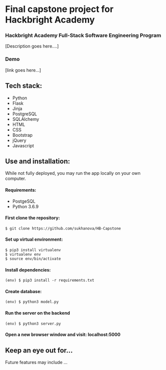 # Final capstone project for Hackbright Academy


### Hackbright Academy Full-Stack Software Engineering Program

[Description goes here....]

###  Demo

 [link goes here...] 



## Tech stack:
  * Python 
  * Flask
  * Jinja
  * PostgreSQL
  * SQLAlchemy
  * HTML
  * CSS
  * Bootstrap
  * jQuery
  * Javascript

## Use and installation:
  While not fully deployed, you may run the app locally on your own computer.

#### Requirements:
  * PostgeSQL
  * Python 3.6.9


#### First clone the repository:
  ```
  $ git clone https://github.com/sukhanova/HB-Capstone
  ```

#### Set up virtual environment:
  ```
  $ pip3 install virtualenv 
  $ virtualenv env 
  $ source env/bin/activate
  ```

#### Install dependencies:
  ```
  (env) $ pip3 install -r requirements.txt
  ```

#### Create database: 
  ```
  (env) $ python3 model.py
  ```

#### Run the server on the backend
  ```
  (env) $ python3 server.py
  ```

#### Open a new browser window and visit: localhost:5000




## Keep an eye out for...
Future features may include ... 
